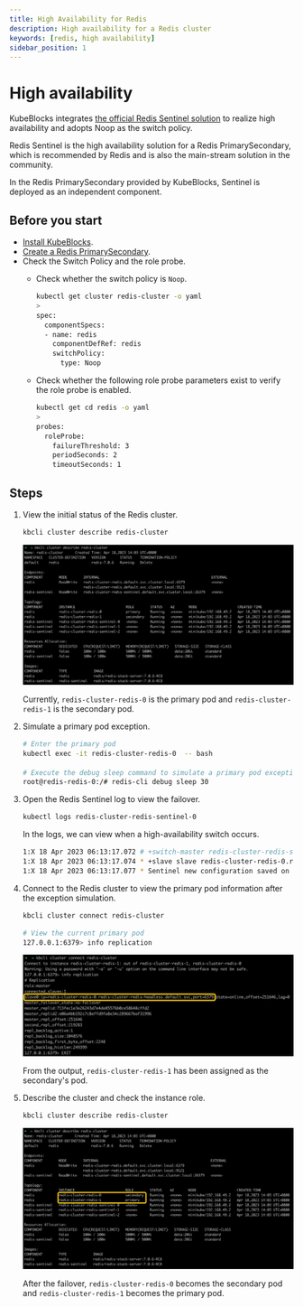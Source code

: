 ```yaml
---
title: High Availability for Redis
description: High availability for a Redis cluster
keywords: [redis, high availability]
sidebar_position: 1
---
```


# High availability

KubeBlocks integrates [the official Redis Sentinel solution](https://redis.io/docs/management/sentinel/) to realize high availability and adopts Noop as the switch policy.

Redis Sentinel is the high availability solution for a Redis PrimarySecondary, which is recommended by Redis and is also the main-stream solution in the community.

In the Redis PrimarySecondary provided by KubeBlocks, Sentinel is deployed as an independent component.

## Before you start

* [Install KubeBlocks](./../../installation/install-kubeblocks.md).
* [Create a Redis PrimarySecondary](./../cluster-management/create-and-connect-a-redis-cluster.md#create-a-redis-cluster).
* Check the Switch Policy and the role probe.
  * Check whether the switch policy is `Noop`.

    ```bash
    kubectl get cluster redis-cluster -o yaml
    >
    spec:
      componentSpecs:
      - name: redis
        componentDefRef: redis
        switchPolicy:
          type: Noop
    ```

  * Check whether the following role probe parameters exist to verify the role probe is enabled.

    ```bash
    kubectl get cd redis -o yaml
    >
    probes:
      roleProbe:
        failureThreshold: 3
        periodSeconds: 2
        timeoutSeconds: 1
    ```

## Steps

1. View the initial status of the Redis cluster.

   ```bash
   kbcli cluster describe redis-cluster
   ```

   ![Redis cluster original status](../../../img/redis-ha-before.png)

   Currently, `redis-cluster-redis-0` is the primary pod and `redis-cluster-redis-1` is the secondary pod.

2. Simulate a primary pod exception.

   ```bash
   # Enter the primary pod
   kubectl exec -it redis-cluster-redis-0  -- bash

   # Execute the debug sleep command to simulate a primary pod exception
   root@redis-redis-0:/# redis-cli debug sleep 30
   ```

3. Open the Redis Sentinel log to view the failover.

   ```bash
   kubectl logs redis-cluster-redis-sentinel-0
   ```

   In the logs, we can view when a high-availability switch occurs.

   ```bash
   1:X 18 Apr 2023 06:13:17.072 # +switch-master redis-cluster-redis-sentinel redis-cluster-redis-0.redis-cluster-redis-headless.default.svc 6379 redis-cluster-redis-1.redis-cluster-redis-headless.default.svc 6379
   1:X 18 Apr 2023 06:13:17.074 * +slave slave redis-cluster-redis-0.redis-cluster-redis-headless.default.svc:6379 redis-cluster-redis-0.redis-cluster-redis-headless.default.svc 6379 @ redis-cluster-redis-sentinel redis-cluster-redis-1.redis-cluster-redis-headless.default.svc 6379
   1:X 18 Apr 2023 06:13:17.077 * Sentinel new configuration saved on disk
   ```

4. Connect to the Redis cluster to view the primary pod information after the exception simulation.

   ```bash
   kbcli cluster connect redis-cluster
   ```

   ```bash
   # View the current primary pod
   127.0.0.1:6379> info replication
   ```

   ![Redis info replication](../../../img/redis-ha-info-replication.png)

   From the output, `redis-cluster-redis-1` has been assigned as the secondary's pod.

5. Describe the cluster and check the instance role.

   ```bash
   kbcli cluster describe redis-cluster
   ```

   ![Redis cluster status after HA](./../../../img/redis-ha-after.png)

   After the failover, `redis-cluster-redis-0` becomes the secondary pod and `redis-cluster-redis-1` becomes the primary pod.
